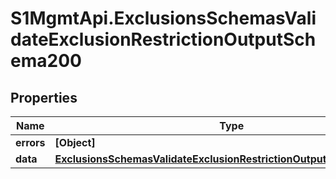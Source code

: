 # S1MgmtApi.ExclusionsSchemasValidateExclusionRestrictionOutputSchema200

## Properties
Name | Type | Description | Notes
------------ | ------------- | ------------- | -------------
**errors** | **[Object]** | Errors | [optional] 
**data** | [**ExclusionsSchemasValidateExclusionRestrictionOutputSchema200Data**](ExclusionsSchemasValidateExclusionRestrictionOutputSchema200Data.md) |  | [optional] 


